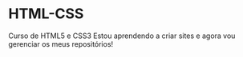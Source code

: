 # HTML-CSS
 Curso de HTML5 e CSS3
Estou aprendendo a criar sites e agora vou gerenciar os meus repositórios!